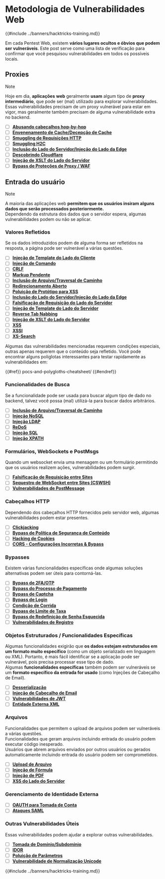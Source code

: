 # Metodologia de Vulnerabilidades Web

{{#include ../banners/hacktricks-training.md}}

Em cada Pentest Web, existem **vários lugares ocultos e óbvios que podem ser vulneráveis**. Este post serve como uma lista de verificação para confirmar que você pesquisou vulnerabilidades em todos os possíveis locais.

## Proxies

> [!NOTE]
> Hoje em dia, **aplicações** **web** geralmente **usam** algum tipo de **proxy intermediário**, que pode ser (mal) utilizado para explorar vulnerabilidades. Essas vulnerabilidades precisam de um proxy vulnerável para estar em vigor, mas geralmente também precisam de alguma vulnerabilidade extra no backend.

- [ ] [**Abusando cabeçalhos hop-by-hop**](abusing-hop-by-hop-headers.md)
- [ ] [**Envenenamento de Cache/Decepção de Cache**](cache-deception/)
- [ ] [**Smuggling de Requisições HTTP**](http-request-smuggling/)
- [ ] [**Smuggling H2C**](h2c-smuggling.md)
- [ ] [**Inclusão do Lado do Servidor/Injeção do Lado da Edge**](server-side-inclusion-edge-side-inclusion-injection.md)
- [ ] [**Descobrindo Cloudflare**](../network-services-pentesting/pentesting-web/uncovering-cloudflare.md)
- [ ] [**Injeção de XSLT do Lado do Servidor**](xslt-server-side-injection-extensible-stylesheet-language-transformations.md)
- [ ] [**Bypass de Proteções de Proxy / WAF**](proxy-waf-protections-bypass.md)

## **Entrada do usuário**

> [!NOTE]
> A maioria das aplicações web **permitem que os usuários insiram alguns dados que serão processados posteriormente.**\
> Dependendo da estrutura dos dados que o servidor espera, algumas vulnerabilidades podem ou não se aplicar.

### **Valores Refletidos**

Se os dados introduzidos podem de alguma forma ser refletidos na resposta, a página pode ser vulnerável a várias questões.

- [ ] [**Injeção de Template do Lado do Cliente**](client-side-template-injection-csti.md)
- [ ] [**Injeção de Comando**](command-injection.md)
- [ ] [**CRLF**](crlf-0d-0a.md)
- [ ] [**Markup Pendente**](dangling-markup-html-scriptless-injection/)
- [ ] [**Inclusão de Arquivo/Traversal de Caminho**](file-inclusion/)
- [ ] [**Redirecionamento Aberto**](open-redirect.md)
- [ ] [**Poluição de Protótipo para XSS**](deserialization/nodejs-proto-prototype-pollution/#client-side-prototype-pollution-to-xss)
- [ ] [**Inclusão do Lado do Servidor/Injeção do Lado da Edge**](server-side-inclusion-edge-side-inclusion-injection.md)
- [ ] [**Falsificação de Requisição do Lado do Servidor**](ssrf-server-side-request-forgery/)
- [ ] [**Injeção de Template do Lado do Servidor**](ssti-server-side-template-injection/)
- [ ] [**Reverse Tab Nabbing**](reverse-tab-nabbing.md)
- [ ] [**Injeção de XSLT do Lado do Servidor**](xslt-server-side-injection-extensible-stylesheet-language-transformations.md)
- [ ] [**XSS**](xss-cross-site-scripting/)
- [ ] [**XSSI**](xssi-cross-site-script-inclusion.md)
- [ ] [**XS-Search**](xs-search/)

Algumas das vulnerabilidades mencionadas requerem condições especiais, outras apenas requerem que o conteúdo seja refletido. Você pode encontrar alguns poliglotas interessantes para testar rapidamente as vulnerabilidades em:

{{#ref}}
pocs-and-polygloths-cheatsheet/
{{#endref}}

### **Funcionalidades de Busca**

Se a funcionalidade pode ser usada para buscar algum tipo de dado no backend, talvez você possa (mal) utilizá-la para buscar dados arbitrários.

- [ ] [**Inclusão de Arquivo/Traversal de Caminho**](file-inclusion/)
- [ ] [**Injeção NoSQL**](nosql-injection.md)
- [ ] [**Injeção LDAP**](ldap-injection.md)
- [ ] [**ReDoS**](regular-expression-denial-of-service-redos.md)
- [ ] [**Injeção SQL**](sql-injection/)
- [ ] [**Injeção XPATH**](xpath-injection.md)

### **Formulários, WebSockets e PostMsgs**

Quando um websocket envia uma mensagem ou um formulário permitindo que os usuários realizem ações, vulnerabilidades podem surgir.

- [ ] [**Falsificação de Requisição entre Sites**](csrf-cross-site-request-forgery.md)
- [ ] [**Sequestro de WebSocket entre Sites (CSWSH)**](websocket-attacks.md)
- [ ] [**Vulnerabilidades de PostMessage**](postmessage-vulnerabilities/)

### **Cabeçalhos HTTP**

Dependendo dos cabeçalhos HTTP fornecidos pelo servidor web, algumas vulnerabilidades podem estar presentes.

- [ ] [**Clickjacking**](clickjacking.md)
- [ ] [**Bypass de Política de Segurança de Conteúdo**](content-security-policy-csp-bypass/)
- [ ] [**Hacking de Cookies**](hacking-with-cookies/)
- [ ] [**CORS - Configurações Incorretas & Bypass**](cors-bypass.md)

### **Bypasses**

Existem várias funcionalidades específicas onde algumas soluções alternativas podem ser úteis para contorná-las.

- [ ] [**Bypass de 2FA/OTP**](2fa-bypass.md)
- [ ] [**Bypass do Processo de Pagamento**](bypass-payment-process.md)
- [ ] [**Bypass de Captcha**](captcha-bypass.md)
- [ ] [**Bypass de Login**](login-bypass/)
- [ ] [**Condição de Corrida**](race-condition.md)
- [ ] [**Bypass de Limite de Taxa**](rate-limit-bypass.md)
- [ ] [**Bypass de Redefinição de Senha Esquecida**](reset-password.md)
- [ ] [**Vulnerabilidades de Registro**](registration-vulnerabilities.md)

### **Objetos Estruturados / Funcionalidades Específicas**

Algumas funcionalidades exigirão que **os dados estejam estruturados em um formato muito específico** (como um objeto serializado em linguagem ou XML). Portanto, é mais fácil identificar se a aplicação pode ser vulnerável, pois precisa processar esse tipo de dado.\
Algumas **funcionalidades específicas** também podem ser vulneráveis se um **formato específico da entrada for usado** (como Injeções de Cabeçalho de Email).

- [ ] [**Desserialização**](deserialization/)
- [ ] [**Injeção de Cabeçalho de Email**](email-injections.md)
- [ ] [**Vulnerabilidades de JWT**](hacking-jwt-json-web-tokens.md)
- [ ] [**Entidade Externa XML**](xxe-xee-xml-external-entity.md)

### Arquivos

Funcionalidades que permitem o upload de arquivos podem ser vulneráveis a várias questões.\
Funcionalidades que geram arquivos incluindo entrada do usuário podem executar código inesperado.\
Usuários que abrem arquivos enviados por outros usuários ou gerados automaticamente incluindo entrada do usuário podem ser comprometidos.

- [ ] [**Upload de Arquivo**](file-upload/)
- [ ] [**Injeção de Fórmula**](formula-csv-doc-latex-ghostscript-injection.md)
- [ ] [**Injeção de PDF**](xss-cross-site-scripting/pdf-injection.md)
- [ ] [**XSS do Lado do Servidor**](xss-cross-site-scripting/server-side-xss-dynamic-pdf.md)

### **Gerenciamento de Identidade Externa**

- [ ] [**OAUTH para Tomada de Conta**](oauth-to-account-takeover.md)
- [ ] [**Ataques SAML**](saml-attacks/)

### **Outras Vulnerabilidades Úteis**

Essas vulnerabilidades podem ajudar a explorar outras vulnerabilidades.

- [ ] [**Tomada de Domínio/Subdomínio**](domain-subdomain-takeover.md)
- [ ] [**IDOR**](idor.md)
- [ ] [**Poluição de Parâmetros**](parameter-pollution.md)
- [ ] [**Vulnerabilidade de Normalização Unicode**](unicode-injection/)

{{#include ../banners/hacktricks-training.md}}

